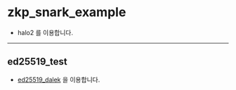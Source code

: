 # zkp_snark_example

- halo2 를 이용합니다.

---

## ed25519_test
- [ed25519_dalek](https://docs.rs/ed25519-dalek/latest/ed25519_dalek/) 을 이용합니다.
